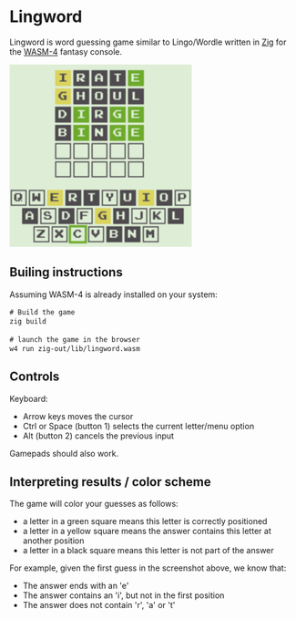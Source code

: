 # Lingword

Lingword is word guessing game similar to Lingo/Wordle written in [Zig](https://ziglang.org) for the [WASM-4](https://wasm4.org/) fantasy console.

<img src="images/lingword160.png" width=320 />

## Builing instructions

Assuming WASM-4 is already installed on your system:

```shell
# Build the game
zig build

# launch the game in the browser
w4 run zig-out/lib/lingword.wasm
```

## Controls

Keyboard:

* Arrow keys moves the cursor
* Ctrl or Space (button 1) selects the current letter/menu option
* Alt (button 2) cancels the previous input

Gamepads should also work.

## Interpreting results / color scheme

The game will color your guesses as follows:

* a letter in a green square means this letter is correctly positioned
* a letter in a yellow square means the answer contains this letter at another position
* a letter in a black square means this letter is not part of the answer

For example, given the first guess in the screenshot above, we know that:

* The answer ends with an 'e'
* The answer contains an 'i', but not in the first position
* The answer does not contain 'r', 'a' or 't'
